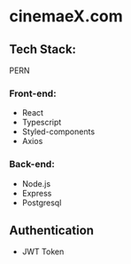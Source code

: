 # cinemaeX.com

## Tech Stack:

PERN

### Front-end:

- React
- Typescript
- Styled-components
- Axios

### Back-end:

- Node.js
- Express
- Postgresql

## Authentication

- JWT Token
